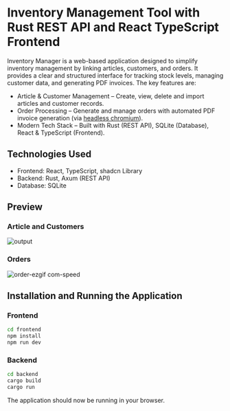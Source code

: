 # Inventory Management Tool with Rust REST API and React TypeScript Frontend

Inventory Manager is a web-based application designed to simplify inventory management by linking articles, customers, and orders. It provides a clear and structured interface for tracking stock levels, 
managing customer data, and generating PDF invoices. 
The key features are:

* Article & Customer Management – Create, view, delete and import articles and customer records.
* Order Processing – Generate and manage orders with automated PDF invoice generation (via [headless chromium](https://github.com/rust-headless-chrome/rust-headless-chrome)).
* Modern Tech Stack – Built with Rust (REST API), SQLite (Database), React & TypeScript (Frontend).

## Technologies Used
- Frontend: React, TypeScript, shadcn Library
- Backend: Rust, Axum (REST API)
- Database: SQLite

## Preview
### Article and Customers
![output](https://github.com/user-attachments/assets/71478ac1-54ac-4c2a-bbb3-d66764ae643e)

### Orders
![order-ezgif com-speed](https://github.com/user-attachments/assets/2ff2b8a1-cc0b-438c-b78c-749f0d97f9db)


## Installation and Running the Application

### Frontend
```bash
cd frontend
npm install
npm run dev 
```

### Backend
```bash
cd backend
cargo build
cargo run
```

The application should now be running in your browser.
